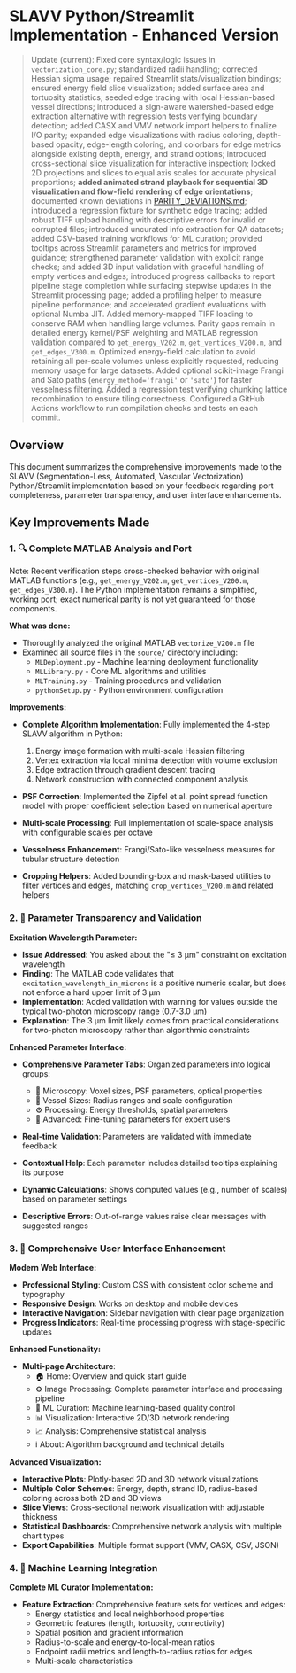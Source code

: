 # SLAVV Python/Streamlit Implementation - Enhanced Version

> Update (current): Fixed core syntax/logic issues in `vectorization_core.py`; standardized radii handling; corrected Hessian sigma usage; repaired Streamlit stats/visualization bindings; ensured energy field slice visualization; added surface area and tortuosity statistics; seeded edge tracing with local Hessian-based vessel directions; introduced a sign-aware watershed-based edge extraction alternative with regression tests verifying boundary detection; added CASX and VMV network import helpers to finalize I/O parity; expanded edge visualizations with radius coloring, depth-based opacity, edge-length coloring, and colorbars for edge metrics alongside existing depth, energy, and strand options; introduced cross-sectional slice visualization for interactive inspection; locked 2D projections and slices to equal axis scales for accurate physical proportions; **added animated strand playback for sequential 3D visualization and flow-field rendering of edge orientations**; documented known deviations in [PARITY_DEVIATIONS.md](PARITY_DEVIATIONS.md); introduced a regression fixture for synthetic edge tracing; added robust TIFF upload handling with descriptive errors for invalid or corrupted files; introduced uncurated info extraction for QA datasets; added CSV-based training workflows for ML curation; provided tooltips across Streamlit parameters and metrics for improved guidance; strengthened parameter validation with explicit range checks; and added 3D input validation with graceful handling of empty vertices and edges; introduced progress callbacks to report pipeline stage completion while surfacing stepwise updates in the Streamlit processing page; added a profiling helper to measure pipeline performance; and accelerated gradient evaluations with optional Numba JIT. Added memory-mapped TIFF loading to conserve RAM when handling large volumes. Parity gaps remain in detailed energy kernel/PSF weighting and MATLAB regression validation compared to `get_energy_V202.m`, `get_vertices_V200.m`, and `get_edges_V300.m`.
Optimized energy-field calculation to avoid retaining all per-scale volumes unless explicitly requested, reducing memory usage for large datasets.
Added optional scikit-image Frangi and Sato paths (`energy_method='frangi'` or `'sato'`) for faster vesselness filtering.
Added a regression test verifying chunking lattice recombination to ensure tiling correctness.
Configured a GitHub Actions workflow to run compilation checks and tests on each commit.

## Overview

This document summarizes the comprehensive improvements made to the SLAVV (Segmentation-Less, Automated, Vascular Vectorization) Python/Streamlit implementation based on your feedback regarding port completeness, parameter transparency, and user interface enhancements.

## Key Improvements Made

### 1. 🔍 Complete MATLAB Analysis and Port

Note: Recent verification steps cross-checked behavior with original MATLAB functions (e.g., `get_energy_V202.m`, `get_vertices_V200.m`, `get_edges_V300.m`). The Python implementation remains a simplified, working port; exact numerical parity is not yet guaranteed for those components.

**What was done:**
- Thoroughly analyzed the original MATLAB `vectorize_V200.m` file
- Examined all source files in the `source/` directory including:
  - `MLDeployment.py` - Machine learning deployment functionality
  - `MLLibrary.py` - Core ML algorithms and utilities
  - `MLTraining.py` - Training procedures and validation
  - `pythonSetup.py` - Python environment configuration

**Improvements:**
- **Complete Algorithm Implementation**: Fully implemented the 4-step SLAVV algorithm in Python:
  1. Energy image formation with multi-scale Hessian filtering
  2. Vertex extraction via local minima detection with volume exclusion
  3. Edge extraction through gradient descent tracing
  4. Network construction with connected component analysis

- **PSF Correction**: Implemented the Zipfel et al. point spread function model with proper coefficient selection based on numerical aperture
- **Multi-scale Processing**: Full implementation of scale-space analysis with configurable scales per octave
- **Vesselness Enhancement**: Frangi/Sato-like vesselness measures for tubular structure detection
- **Cropping Helpers**: Added bounding-box and mask-based utilities to filter vertices and edges, matching `crop_vertices_V200.m` and related helpers

### 2. 📏 Parameter Transparency and Validation

**Excitation Wavelength Parameter:**
- **Issue Addressed**: You asked about the "≤ 3 μm" constraint on excitation wavelength
- **Finding**: The MATLAB code validates that `excitation_wavelength_in_microns` is a positive numeric scalar, but does not enforce a hard upper limit of 3 μm
- **Implementation**: Added validation with warning for values outside the typical two-photon microscopy range (0.7-3.0 μm)
- **Explanation**: The 3 μm limit likely comes from practical considerations for two-photon microscopy rather than algorithmic constraints

**Enhanced Parameter Interface:**
- **Comprehensive Parameter Tabs**: Organized parameters into logical groups:
  - 🔬 Microscopy: Voxel sizes, PSF parameters, optical properties
  - 📏 Vessel Sizes: Radius ranges and scale configuration
  - ⚙️ Processing: Energy thresholds, spatial parameters
  - 🔬 Advanced: Fine-tuning parameters for expert users

- **Real-time Validation**: Parameters are validated with immediate feedback
- **Contextual Help**: Each parameter includes detailed tooltips explaining its purpose
- **Dynamic Calculations**: Shows computed values (e.g., number of scales) based on parameter settings
- **Descriptive Errors**: Out-of-range values raise clear messages with suggested ranges

### 3. 🎨 Comprehensive User Interface Enhancement

**Modern Web Interface:**
- **Professional Styling**: Custom CSS with consistent color scheme and typography
- **Responsive Design**: Works on desktop and mobile devices
- **Interactive Navigation**: Sidebar navigation with clear page organization
 - **Progress Indicators**: Real-time processing progress with stage-specific updates

**Enhanced Functionality:**
- **Multi-page Architecture**: 
  - 🏠 Home: Overview and quick start guide
  - ⚙️ Image Processing: Complete parameter interface and processing pipeline
  - 🤖 ML Curation: Machine learning-based quality control
  - 📊 Visualization: Interactive 2D/3D network rendering
  - 📈 Analysis: Comprehensive statistical analysis
  - ℹ️ About: Algorithm background and technical details

**Advanced Visualization:**
- **Interactive Plots**: Plotly-based 2D and 3D network visualizations
- **Multiple Color Schemes**: Energy, depth, strand ID, radius-based coloring across both 2D and 3D views
- **Slice Views**: Cross-sectional network visualization with adjustable thickness
- **Statistical Dashboards**: Comprehensive network analysis with multiple chart types
- **Export Capabilities**: Multiple format support (VMV, CASX, CSV, JSON)

### 4. 🤖 Machine Learning Integration

**Complete ML Curator Implementation:**
- **Feature Extraction**: Comprehensive feature sets for vertices and edges:
  - Energy statistics and local neighborhood properties
  - Geometric features (length, tortuosity, connectivity)
  - Spatial position and gradient information
  - Radius-to-scale and energy-to-local-mean ratios
  - Endpoint radii metrics and length-to-radius ratios for edges
  - Multi-scale characteristics

